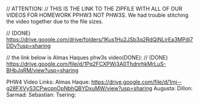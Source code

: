 // ATTENTION:
// THIS IS THE LINK TO THE ZIPFILE WITH ALL OF OUR VIDEOS FOR HOMEWORK PPHW3 NOT PHW3S. We had trouble stitching the video together due to the file sizes.

// (DONE)   https://drive.google.com/drive/folders/1Kus1Hu2JSb3q2RdQiNLirEa3MPdj7DDy?usp=sharing

// the link below is Almas Haques phw3s video(DONE):
// (DONE) https://drive.google.com/file/d/1Pq2FCXPWj3A0ThdnrhkMrLuS-BHbJqRM/view?usp=sharing

PHW4 Video Links:
Almas Haque: https://drive.google.com/file/d/1mj--g28FXVyS3CPwcpnOpNbhQBYDxuMW/view?usp=sharing
Augusta:
Dillon:
Sarmad:
Sebastian:
Tsering:
